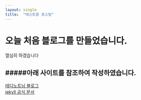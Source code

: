 ```yaml
---
layout: single
title:  "테스트용 포스팅"
---
```


# 오늘 처음 블로그를 만들었습니다.

열심히 하겠습니다

#####아래 사이트를 참조하여 작성하였습니다.<br>
-------------
[테디노트님 블로그](https://teddylee777.github.io/)<br>
[jekyll 공식 문서](https://jekyllrb.com/docs/posts/)

